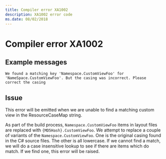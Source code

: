 ```yaml
---
title: Compiler error XA1002
description: XA1002 error code
ms.date: 08/02/2018
---
```

# Compiler error XA1002

## Example messages

```
We found a matching key 'Namespace.CustomViewFoo' for 'NameSpace.CustomViewFoo'. But the casing was incorrect. Please correct the casing
```

## Issue

This error will be emitted when we are unable to find a matching custom view in the
ResourceCaseMap string.

As part of the build process, `Namespace.CustomViewFoo` items in layout files are
replaced with `{MD5Hash}.CustomViewFoo`. We attempt to replace a couple of variants
of the `Namespace.CustomViewFoo`. One is the original casing found in the C# source
files. The other is all lowercase. If we cannot find a match, we will do a case
insensitive lookup to see if there are items which do match. If we find one, this
error will be raised.